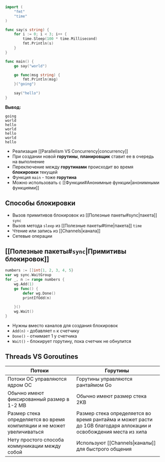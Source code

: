 ```go
import (
    "fmt"
    "time"
)

func say(s string) {
    for i := 0; i < 3; i++ {
        time.Sleep(100 * time.Millisecond)
        fmt.Println(s)
    }
}

func main() {
    go say("world")

    go func(msg string) {
        fmt.Println(msg)
    }("going")
    
    say("hello")
}
```
**Вывод:**
```
going
world
hello
world
hello
world
hello
```
- Реализация [[Parallelism VS Сoncurrency|concurrency]]
- При создании новой **горутины**, **планировщик** ставит ее в очередь на выполнение
- Переключение между **горутинами** происходит во время **блокировки** текущей
- Функция `main` - тоже **горутина**
- Можно использовать с [[Функции#Анонимные функции|анонимными функциями]]

## Способы блокировки

- Вызов примитивов блокировок из [[Полезные пакеты#sync|пакета]] `sync`
- Вызов метода `sleep` из [[Полезные пакеты#time|пакета]] `time`
- Чтение или запись из [[Channels|канала]]
- Сетевые операции

## [[Полезные пакеты#`sync`|Примитивы блокировок]]

```go
numbers := []int{1, 2, 3, 4, 5}
var wg sync.WaitGroup
for _, n := range numbers {
	wg.Add(1)
	go func() {
		defer wg.Done()
		printIfOdd(n)
		
	}()
	wg.Wait()
}
```
- Нужны вместо каналов для создания блокировок
- `Add(n)` - добавляет `n` к счетчику
- `Done()` - отнимает 1 у счетчика
- `Wait()` - блокирует горутину, пока счетчик не обнулится

## Threads VS Goroutines

| Потоки                                                                 | Горутины                                                                                                          |
| ---------------------------------------------------------------------- | ----------------------------------------------------------------------------------------------------------------- |
| Потоки ОС управляются ядром ОС                                         | Горутины управляются рантаймом Go                                                                                 |
| Обычно имеют фиксированный размер в 1-2 MB                             | Обычно имеют размер стека 2KB                                                                                     |
| Размер стека определяется во время компиляции и не может увеличиваться | Размер стека определяется во время рантайма и может расти до 1GB благодаря аллокации и освобождения места из хипа |
| Нету простого способа коммуникации между собой                         | Используют [[Channels\|каналы]] для быстрого общения                                                              |
